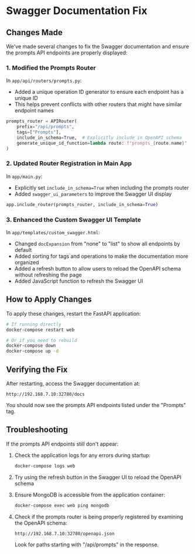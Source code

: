 # Swagger Documentation Fix

## Changes Made

We've made several changes to fix the Swagger documentation and ensure the prompts API endpoints are properly displayed:

### 1. Modified the Prompts Router

In `app/api/routers/prompts.py`:
- Added a unique operation ID generator to ensure each endpoint has a unique ID
- This helps prevent conflicts with other routers that might have similar endpoint names

```python
prompts_router = APIRouter(
    prefix="/api/prompts",
    tags=["Prompts"],
    include_in_schema=True,  # Explicitly include in OpenAPI schema
    generate_unique_id_function=lambda route: f"prompts_{route.name}"  # Ensure unique operation IDs
)
```

### 2. Updated Router Registration in Main App

In `app/main.py`:
- Explicitly set `include_in_schema=True` when including the prompts router
- Added `swagger_ui_parameters` to improve the Swagger UI display

```python
app.include_router(prompts_router, include_in_schema=True)
```

### 3. Enhanced the Custom Swagger UI Template

In `app/templates/custom_swagger.html`:
- Changed `docExpansion` from "none" to "list" to show all endpoints by default
- Added sorting for tags and operations to make the documentation more organized
- Added a refresh button to allow users to reload the OpenAPI schema without refreshing the page
- Added JavaScript function to refresh the Swagger UI

## How to Apply Changes

To apply these changes, restart the FastAPI application:

```bash
# If running directly
docker-compose restart web

# Or if you need to rebuild
docker-compose down
docker-compose up -d
```

## Verifying the Fix

After restarting, access the Swagger documentation at:
```
http://192.168.7.10:32780/docs
```

You should now see the prompts API endpoints listed under the "Prompts" tag.

## Troubleshooting

If the prompts API endpoints still don't appear:

1. Check the application logs for any errors during startup:
   ```bash
   docker-compose logs web
   ```

2. Try using the refresh button in the Swagger UI to reload the OpenAPI schema

3. Ensure MongoDB is accessible from the application container:
   ```bash
   docker-compose exec web ping mongodb
   ```

4. Check if the prompts router is being properly registered by examining the OpenAPI schema:
   ```
   http://192.168.7.10:32780/openapi.json
   ```
   Look for paths starting with "/api/prompts" in the response.
